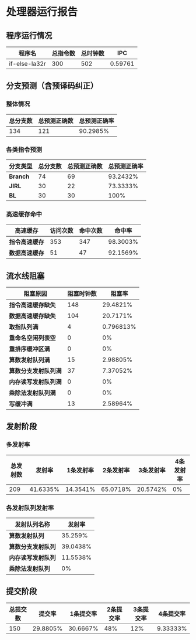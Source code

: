 # 处理器运行报告
## 程序运行情况
|程序名|总指令数|总时钟数|IPC|
|---|---|---|---|
|if-else-la32r|300|502|0.59761|

## 分支预测（含预译码纠正）
### 整体情况
|总分支数|总预测正确数|总预测正确率|
|---|---|---|
|134|121|90.2985%|

### 各类指令预测
|分支类型|总分支数|总预测正确数|总预测正确率|
|---|---|---|---|
|**Branch**| 74 | 69 | 93.2432%|
|**JIRL**| 30 | 22 | 73.3333%|
|**BL**| 30 | 30 | 100%|

### 高速缓存命中
|高速缓存|访问次数|命中次数|命中率|
|---|---|---|---|
|**指令高速缓存**| 353 | 347 | 98.3003%|
|**数据高速缓存**| 51 | 47 | 92.1569%|
## 流水线阻塞
|阻塞原因|阻塞时钟数|阻塞率|
|---|---|---|
|**指令高速缓存缺失**| 148 | 29.4821%|
|**数据高速缓存缺失**| 104 | 20.7171%|
|**取指队列满**| 4 | 0.796813%|
|**重命名空闲列表空**|0 | 0%|
|**重排序缓冲区满**|0 | 0%|
|**算数发射队列满**|15 | 2.98805%|
|**算数分支发射队列满**|37 | 7.37052%|
|**内存读写发射队列满**|0 | 0%|
|**乘除法发射队列满**|0 | 0%|
|**写缓冲满**|13 | 2.58964%|

## 发射阶段
### 多发射率
|总发射数|发射率|1条发射率|2条发射率|3条发射率|4条发射率|
|---|---|---|---|---|---|
|209|41.6335%|14.3541%|65.0718%|20.5742%|0%|

### 各发射队列发射率
|发射队列名称|发射率|
|---|---|
|**算数发射队列**|35.259%|
|**算数分支发射队列**|39.0438%|
|**内存读写发射队列**|11.5538%|
|**乘除法发射队列**|0%|

## 提交阶段
|总提交数|提交率|1条提交率|2条提交率|3条提交率|4条提交率|
|---|---|---|---|---|---|
|150|29.8805%|30.6667%|48%|12%|9.33333%|
